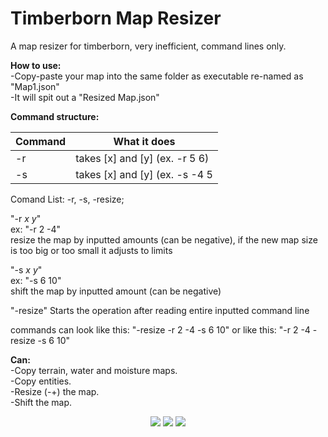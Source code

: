 # Timberborn Map Resizer
A map resizer for timberborn, very inefficient, command lines only.   

**How to use:**  
-Copy-paste your map into the same folder as executable re-named as "Map1.json"  
-It will spit out a "Resized Map.json"  

**Command structure:**  

Command | What it does
------------- | -------------
-r  | takes [x] and [y] (ex. -r 5 6)
-s  | takes [x] and [y] (ex. -s -4 5

Comand List: -r, -s, -resize;

"-r _x y_"  
ex: "-r 2 -4"  
resize the map by inputted amounts (can be negative), if the new map size is too big or too small it adjusts to limits  

"-s _x y_"  
ex: "-s 6 10"  
shift the map by inputted amount (can be negative)  

"-resize"
Starts the operation after reading entire inputted command line

commands can look like this:
"-resize -r 2 -4 -s 6 10"
or like this:
"-r 2 -4 -resize -s 6 10"

**Can:**  
-Copy terrain, water and moisture maps.  
-Copy entities.  
-Resize (-+) the map.  
-Shift the map.  

<p align="center">
  <img src="https://i.redd.it/nghr0wzeq9p71.png">
  <img src="https://i.redd.it/pte3n77s7gp71.png">
  <img src="https://i.redd.it/r2zoqx6tppp71.png">
</p>
